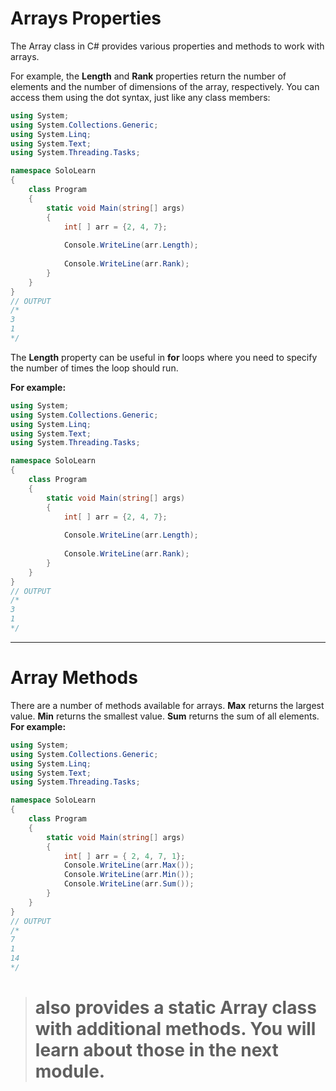 # Arrays Properties 

The Array class in C# provides various properties and methods to work with arrays. 

For example, the **Length** and **Rank** properties return the number of elements and the number of dimensions of the array, respectively. You can access them using the dot syntax, just like any class members:

```cs
using System;
using System.Collections.Generic;
using System.Linq;
using System.Text;
using System.Threading.Tasks;

namespace SoloLearn
{
    class Program
    {
        static void Main(string[] args)
        {
            int[ ] arr = {2, 4, 7};
            
            Console.WriteLine(arr.Length); 
            
            Console.WriteLine(arr.Rank); 
        }
    }
}
// OUTPUT
/* 
3
1
*/
```

The **Length** property can be useful in **for** loops where you need to specify the number of times the loop should run.

**For example:**

```cs
using System;
using System.Collections.Generic;
using System.Linq;
using System.Text;
using System.Threading.Tasks;

namespace SoloLearn
{
    class Program
    {
        static void Main(string[] args)
        {
            int[ ] arr = {2, 4, 7};
            
            Console.WriteLine(arr.Length); 
            
            Console.WriteLine(arr.Rank); 
        }
    }
}
// OUTPUT
/*
3
1
*/
```

---

# Array Methods

There are a number of methods available for arrays.
**Max** returns the largest value.
**Min** returns the smallest value.
**Sum** returns the sum of all elements.
**For example:**
```cs
using System;
using System.Collections.Generic;
using System.Linq;
using System.Text;
using System.Threading.Tasks;

namespace SoloLearn
{
    class Program
    {
        static void Main(string[] args)
        {
            int[ ] arr = { 2, 4, 7, 1};
            Console.WriteLine(arr.Max());
            Console.WriteLine(arr.Min());
            Console.WriteLine(arr.Sum());
        }
    }
}
// OUTPUT
/*
7
1
14
*/
```

> # also provides a static Array class with additional methods. You will learn about those in the next module.